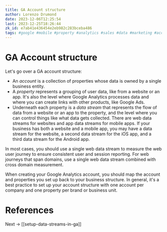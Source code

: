 ```yaml
---
title: GA Account structure
author: Lorenzo Drumond
date: 2023-12-06T12:25:54
last: 2023-12-25T18:26:44
zk_id: e7ab41e436454e2eb982c283bceba486
tags: #google #mobile #property #analytics #sales #data #marketing #account #structure #website #firebase #advertising #ga4
---
```



# GA Account structure
Let's go over a GA account structure:
- An _account_ is a collection of properties whose data is owned by a single business entity.
- A _property_ represents a grouping of user data, like from a website or an app. It's also the level where Google Analytics processes data and where you can create links with other products, like Google Ads.
- Underneath each property is a _data stream_ that represents the flow of data from a website or an app to the property, and the level where you can control things like what data gets collected. There are web data streams for websites and app data streams for mobile apps. If your business has both a website and a mobile app, you may have a data stream for the website, a second data stream for the iOS app, and a third data stream for the Android app.

In most cases, you should use a single web data stream to measure the web user journey to ensure consistent user and session reporting. For web journeys that span domains, use a single web data stream combined with cross domain measurement.

When creating your Google Analytics account, you should map the account and properties you set up back to your business structure. In general, it's a best practice to set up your account structure with one account per company and one property per brand or business unit.

# References

Next -> [[setup-data-streams-in-ga]]
